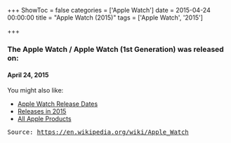 +++
ShowToc = false
categories = ['Apple Watch']
date = 2015-04-24 00:00:00
title = "Apple Watch (2015)"
tags = ['Apple Watch', '2015']

+++

### The Apple Watch / Apple Watch (1st Generation) was released on: 
#### April 24, 2015


<!--more-->


    
You might also like:

- [Apple Watch Release Dates](https://AppleReleaseDate.com//categories/apple-watch/)
- [Releases in 2015](https://AppleReleaseDate.com//tags/2015/)
- [All Apple Products](https://AppleReleaseDate.com//categories/)



<kbd> Source: https://en.wikipedia.org/wiki/Apple_Watch</kbd>

